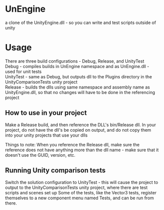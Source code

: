 UnEngine
========

a clone of the UnityEngine.dll - so you can write and test scripts outside of unity

Usage
=====

There are three build configurations - Debug, Release, and UnityTest  
Debug - compiles builds in UnEngine namespace and as UnEngine.dll - used for unit tests  
UnityTest - same as Debug, but outputs dll to the Plugins directory in the UnityComparisonTests unity project  
Release - builds the dlls using same namespace and assembly name as UnityEngine.dll, so that no changes will have to be done in the referencing project

How to use in your project
-----
Make a Release build, and then reference the DLL's bin/Release dll. In your project, do not have the dll's be copied on output, and do not copy them into your unity projects that use your dlls

Things to note: When you reference the Release dll, make sure the reference does not have anything more than the dll name - make sure that it doesn't use the GUID, version, etc.


Running Unity comparison tests
------
Switch the solution configuration to UnityTest - this will cause the project to output to the UnityComparisonTests unity project, where there are test scripts and scenes set up
Some of the tests, like the Vector3 tests, register themselves to a new component menu named Tests, and can be run from there.
